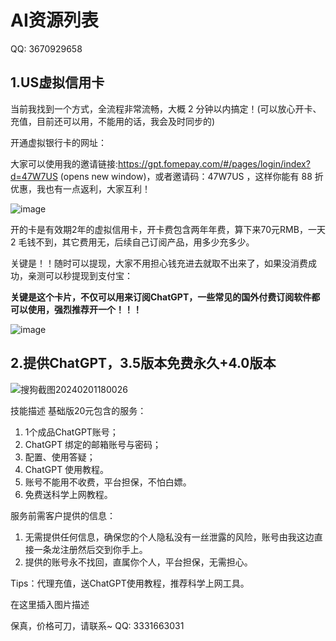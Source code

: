 # AI资源列表  
QQ: 3670929658
## 1.US虚拟信用卡
当前我找到一个方式，全流程非常流畅，大概 2 分钟以内搞定！(可以放心开卡、充值，目前还可以用，不能用的话，我会及时同步的)

开通虚拟银行卡的网址：

大家可以使用我的邀请链接:https://gpt.fomepay.com/#/pages/login/index?d=47W7US (opens new window)，或者邀请码：47W7US ，这样你能有 88 折优惠，我也有一点返利，大家互利！

![image](https://github.com/CarrieLea/AI_Resource/assets/72744840/c65532dc-096f-45ed-8e12-92ea846c0b8b)

开的卡是有效期2年的虚拟信用卡，开卡费包含两年年费，算下来70元RMB，一天2 毛钱不到，其它费用无，后续自己订阅产品，用多少充多少。

关键是！！随时可以提现，大家不用担心钱充进去就取不出来了，如果没消费成功，亲测可以秒提现到支付宝：

**关键是这个卡片，不仅可以用来订阅ChatGPT，一些常见的国外付费订阅软件都可以使用，强烈推荐开一个！！！**

![image](https://github.com/CarrieLea/AI_Resource/assets/72744840/f9012c60-6183-4c9d-8a61-528ea3620251)


## 2.提供ChatGPT，3.5版本免费永久+4.0版本

![搜狗截图20240201180026](https://github.com/CarrieLea/AI_Resource/assets/72744840/ffdd4d54-162b-4e6f-a4a8-c36918218214)

技能描述
基础版20元包含的服务：
1. 1个成品ChatGPT账号；
2. ChatGPT 绑定的邮箱账号与密码；
3. 配置、使用答疑；
4. ChatGPT 使用教程。
5. 账号不能用不收费，平台担保，不怕白嫖。
6. 免费送科学上网教程。

服务前需客户提供的信息：
1. 无需提供任何信息，确保您的个人隐私没有一丝泄露的风险，账号由我这边直接一条龙注册然后交到你手上。
2. 提供的账号永不找回，直属你个人，平台担保，无需担心。

Tips：代理充值，送ChatGPT使用教程，推荐科学上网工具。

在这里插入图片描述

保真，价格可刀，请联系~ QQ: 3331663031
